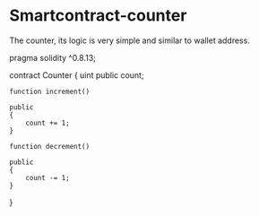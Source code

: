 # Smartcontract-counter
The counter, its logic is very simple and similar to wallet address.



pragma solidity ^0.8.13;

contract Counter
{
    uint public count;

    function increment() 
    
    public
    {
        count += 1;
    }

    function decrement() 
    
    public
    {
        count -= 1;
    }
}
